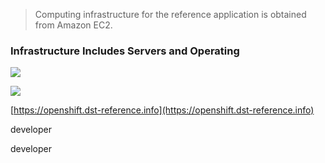 > Computing infrastructure for the reference application is obtained from Amazon EC2.

### Infrastructure Includes Servers and Operating   

![](https://user-images.githubusercontent.com/21327244/27602754-807cda5a-5b39-11e7-8451-959a8f08a29f.png)


![](https://user-images.githubusercontent.com/21327244/27602770-93572ba8-5b39-11e7-928d-632fbe345d12.png)


[https://openshift.dst-reference.info](https://openshift.dst-reference.info)

developer

developer
